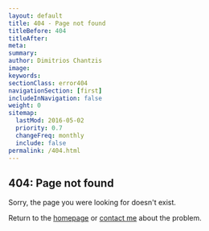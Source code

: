 ```yaml
---
layout: default
title: 404 - Page not found
titleBefore: 404
titleAfter:
meta:
summary:
author: Dimitrios Chantzis
image:
keywords:
sectionClass: error404
navigationSection: [first]
includeInNavigation: false
weight: 0
sitemap:
  lastMod: 2016-05-02
  priority: 0.7
  changeFreq: monthly
  include: false
permalink: /404.html
---
```


<section class="{{page.sectionClass}} pad-b-2" id="{{page.sectionClass}}">
  <h1 class="brand brand-highlight push exa">404: Page not found</h1>
  <p class="push-0 milli">Sorry, the page you were looking for doesn't exist.</p>
  <p class="push-0 milli">
    Return to the <a href="{{site.baseurl}}/">homepage</a> or <a href="mailto:{{ site.contact-info.e-mail | strip }}">contact me</a> about the problem.
  </p>
</section>
